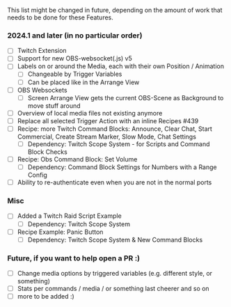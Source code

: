 This list might be changed in future, depending on the amount of work that needs to be done for these Features.

### 2024.1 and later (in no particular order)
* [ ] Twitch Extension
* [ ] Support for new OBS-websocket(.js) v5
* [ ] Labels on or around the Media, each with their own Position / Animation
  * [ ] Changeable by Trigger Variables
  * [ ] Can be placed like in the Arrange View
* [ ] OBS Websockets
  * [ ] Screen Arrange View gets the current OBS-Scene as Background to move stuff around
* [ ] Overview of local media files not existing anymore
* [ ] Replace all selected Trigger Action with an inline Recipes #439
* [ ] Recipe: more Twitch Command Blocks: Announce, Clear Chat, Start Commercial, Create Stream Marker, Slow Mode, Chat Settings
  * [ ] Dependency: Twitch Scope System - for Scripts and Command Block Checks
* [ ] Recipe: Obs Command Block: Set Volume
  * [ ] Dependency: Command Block Settings for Numbers with a Range Config
* [ ] Ability to re-authenticate even when you are not in the normal ports

### Misc

* [ ] Added a Twitch Raid Script Example
  * [ ] Dependency: Twitch Scope System
* [ ] Recipe Example: Panic Button
  * [ ] Dependency: Twitch Scope System & New Command Blocks

### Future, if you want to help open a PR :)
* [ ] Change media options by triggered variables (e.g. different style, or something)
* [ ] Stats per commands / media / or something last cheerer and so on
* [ ] more to be added :)
